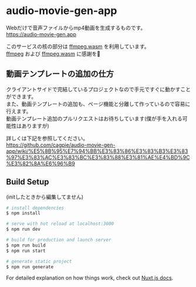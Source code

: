 # audio-movie-gen-app

Webだけで音声ファイルからmp4動画を生成するものです。  
https://audio-movie-gen.app

このサービスの核の部分は [ffmpeg.wasm](https://github.com/ffmpegwasm/ffmpeg.wasm) を利用しています。  
[ffmpeg](https://ffmpeg.org/) および [ffmpeg.wasm](https://github.com/ffmpegwasm/ffmpeg.wasm) に感謝を🙏


## 動画テンプレートの追加の仕方

クライアントサイドで完結しているプロジェクトなので手元ですぐに動かすことができます。  
また、動画テンプレートの追加も、ページ機能と分離して作っているので容易に行えます。  
動画テンプレート追加のプルリクエストはお待ちしています(僕が手を入れる可能性はありますが)  

詳しくは下記を参照してください。  
https://github.com/cagpie/audio-movie-gen-app/wiki/%E5%8B%95%E7%94%BB%E3%83%86%E3%83%B3%E3%83%97%E3%83%AC%E3%83%BC%E3%83%88%E3%81%AE%E4%BD%9C%E3%82%8A%E6%96%B9

## Build Setup

(initしたときから編集してません)  

```bash
# install dependencies
$ npm install

# serve with hot reload at localhost:3000
$ npm run dev

# build for production and launch server
$ npm run build
$ npm run start

# generate static project
$ npm run generate
```

For detailed explanation on how things work, check out [Nuxt.js docs](https://nuxtjs.org).

